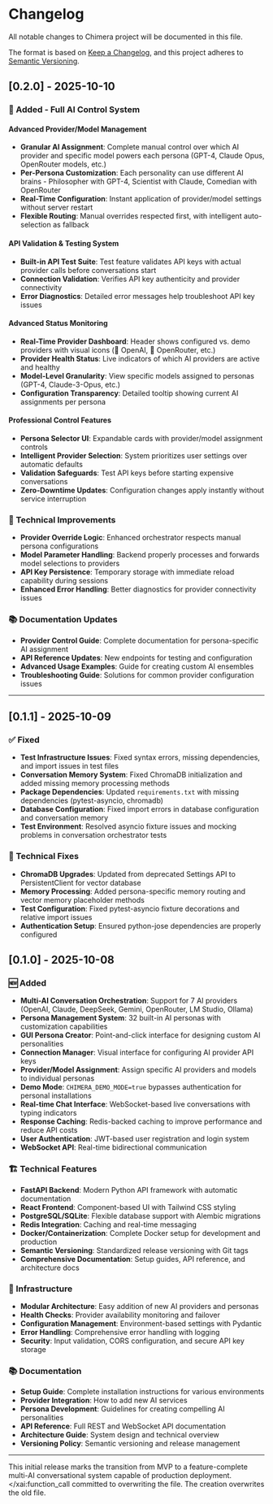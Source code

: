 # Changelog

All notable changes to Chimera project will be documented in this file.

The format is based on [Keep a Changelog](https://keepachangelog.com/en/1.0.0/),
and this project adheres to [Semantic Versioning](https://semver.org/spec/v2.0.0.html).

## [0.2.0] - 2025-10-10

### 🎯 Added - Full AI Control System

#### Advanced Provider/Model Management
- **Granular AI Assignment**: Complete manual control over which AI provider and specific model powers each persona (GPT-4, Claude Opus, OpenRouter models, etc.)
- **Per-Persona Customization**: Each personality can use different AI brains - Philosopher with GPT-4, Scientist with Claude, Comedian with OpenRouter
- **Real-Time Configuration**: Instant application of provider/model settings without server restart
- **Flexible Routing**: Manual overrides respected first, with intelligent auto-selection as fallback

#### API Validation & Testing System
- **Built-in API Test Suite**: Test feature validates API keys with actual provider calls before conversations start
- **Connection Validation**: Verifies API key authenticity and provider connectivity
- **Error Diagnostics**: Detailed error messages help troubleshoot API key issues

#### Advanced Status Monitoring
- **Real-Time Provider Dashboard**: Header shows configured vs. demo providers with visual icons (🤖 OpenAI, 🎯 OpenRouter, etc.)
- **Provider Health Status**: Live indicators of which AI providers are active and healthy
- **Model-Level Granularity**: View specific models assigned to personas (GPT-4, Claude-3-Opus, etc.)
- **Configuration Transparency**: Detailed tooltip showing current AI assignments per persona

#### Professional Control Features
- **Persona Selector UI**: Expandable cards with provider/model assignment controls
- **Intelligent Provider Selection**: System prioritizes user settings over automatic defaults
- **Validation Safeguards**: Test API keys before starting expensive conversations
- **Zero-Downtime Updates**: Configuration changes apply instantly without service interruption

### 🔧 Technical Improvements
- **Provider Override Logic**: Enhanced orchestrator respects manual persona configurations
- **Model Parameter Handling**: Backend properly processes and forwards model selections to providers
- **API Key Persistence**: Temporary storage with immediate reload capability during sessions
- **Enhanced Error Handling**: Better diagnostics for provider connectivity issues

### 📚 Documentation Updates
- **Provider Control Guide**: Complete documentation for persona-specific AI assignment
- **API Reference Updates**: New endpoints for testing and configuration
- **Advanced Usage Examples**: Guide for creating custom AI ensembles
- **Troubleshooting Guide**: Solutions for common provider configuration issues

---

## [0.1.1] - 2025-10-09

### ✅ Fixed
- **Test Infrastructure Issues**: Fixed syntax errors, missing dependencies, and import issues in test files
- **Conversation Memory System**: Fixed ChromaDB initialization and added missing memory processing methods
- **Package Dependencies**: Updated `requirements.txt` with missing dependencies (pytest-asyncio, chromadb)
- **Database Configuration**: Fixed import errors in database configuration and conversation memory
- **Test Environment**: Resolved asyncio fixture issues and mocking problems in conversation orchestrator tests

### 🔧 Technical Fixes
- **ChromaDB Upgrades**: Updated from deprecated Settings API to PersistentClient for vector database
- **Memory Processing**: Added persona-specific memory routing and vector memory placeholder methods
- **Test Configuration**: Fixed pytest-asyncio fixture decorations and relative import issues
- **Authentication Setup**: Ensured python-jose dependencies are properly configured

## [0.1.0] - 2025-10-08

### 🆕 Added
- **Multi-AI Conversation Orchestration**: Support for 7 AI providers (OpenAI, Claude, DeepSeek, Gemini, OpenRouter, LM Studio, Ollama)
- **Persona Management System**: 32 built-in AI personas with customization capabilities
- **GUI Persona Creator**: Point-and-click interface for designing custom AI personalities
- **Connection Manager**: Visual interface for configuring AI provider API keys
- **Provider/Model Assignment**: Assign specific AI providers and models to individual personas
- **Demo Mode**: `CHIMERA_DEMO_MODE=true` bypasses authentication for personal installations
- **Real-time Chat Interface**: WebSocket-based live conversations with typing indicators
- **Response Caching**: Redis-backed caching to improve performance and reduce API costs
- **User Authentication**: JWT-based user registration and login system
- **WebSocket API**: Real-time bidirectional communication

### 🏗️ Technical Features
- **FastAPI Backend**: Modern Python API framework with automatic documentation
- **React Frontend**: Component-based UI with Tailwind CSS styling
- **PostgreSQL/SQLite**: Flexible database support with Alembic migrations
- **Redis Integration**: Caching and real-time messaging
- **Docker/Containerization**: Complete Docker setup for development and production
- **Semantic Versioning**: Standardized release versioning with Git tags
- **Comprehensive Documentation**: Setup guides, API reference, and architecture docs

### 🔧 Infrastructure
- **Modular Architecture**: Easy addition of new AI providers and personas
- **Health Checks**: Provider availability monitoring and failover
- **Configuration Management**: Environment-based settings with Pydantic
- **Error Handling**: Comprehensive error handling with logging
- **Security**: Input validation, CORS configuration, and secure API key storage

### 📚 Documentation
- **Setup Guide**: Complete installation instructions for various environments
- **Provider Integration**: How to add new AI services
- **Persona Development**: Guidelines for creating compelling AI personalities
- **API Reference**: Full REST and WebSocket API documentation
- **Architecture Guide**: System design and technical overview
- **Versioning Policy**: Semantic versioning and release management

---

This initial release marks the transition from MVP to a feature-complete multi-AI conversational system capable of production deployment.
</xai:function_call committed to overwriting the file. The creation overwrites the old file.